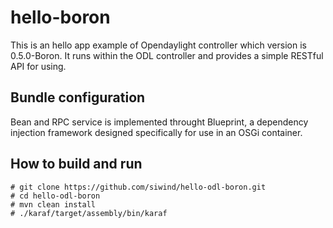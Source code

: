 # hello-boron
This is an hello app example of Opendaylight controller which version is 0.5.0-Boron.
It runs within the ODL controller and provides a simple RESTful API for using.

## Bundle configuration
Bean and RPC service is implemented throught Blueprint, a dependency injection framework designed specifically for use in an OSGi container.

## How to build and run

    # git clone https://github.com/siwind/hello-odl-boron.git
    # cd hello-odl-boron
    # mvn clean install
    # ./karaf/target/assembly/bin/karaf

